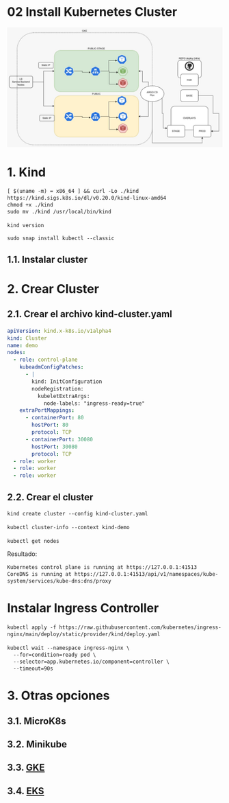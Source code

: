 
# 02 Install Kubernetes Cluster <!-- omit in toc -->

![Cluster](./assets/img/cluster.jpeg)

# 1. Kind
```
[ $(uname -m) = x86_64 ] && curl -Lo ./kind https://kind.sigs.k8s.io/dl/v0.20.0/kind-linux-amd64
chmod +x ./kind
sudo mv ./kind /usr/local/bin/kind

kind version
```

```
sudo snap install kubectl --classic
```

## 1.1. Instalar cluster
# 2. Crear Cluster
## 2.1. Crear el archivo kind-cluster.yaml
```yaml
apiVersion: kind.x-k8s.io/v1alpha4
kind: Cluster
name: demo
nodes:
  - role: control-plane
    kubeadmConfigPatches:
      - |
        kind: InitConfiguration
        nodeRegistration:
          kubeletExtraArgs:
            node-labels: "ingress-ready=true"
    extraPortMappings:
      - containerPort: 80
        hostPort: 80
        protocol: TCP
      - containerPort: 30080
        hostPort: 30080
        protocol: TCP
  - role: worker
  - role: worker
  - role: worker

```
## 2.2. Crear el cluster
```
kind create cluster --config kind-cluster.yaml

kubectl cluster-info --context kind-demo

kubectl get nodes
```
Resultado:
```
Kubernetes control plane is running at https://127.0.0.1:41513
CoreDNS is running at https://127.0.0.1:41513/api/v1/namespaces/kube-system/services/kube-dns:dns/proxy
```


# Instalar Ingress Controller
```
kubectl apply -f https://raw.githubusercontent.com/kubernetes/ingress-nginx/main/deploy/static/provider/kind/deploy.yaml

kubectl wait --namespace ingress-nginx \
  --for=condition=ready pod \
  --selector=app.kubernetes.io/component=controller \
  --timeout=90s
```


# 3. Otras opciones
## 3.1. MicroK8s
## 3.2. Minikube
## 3.3. [GKE](./GKE.md)
## 3.4. [EKS](./EKS.md)
